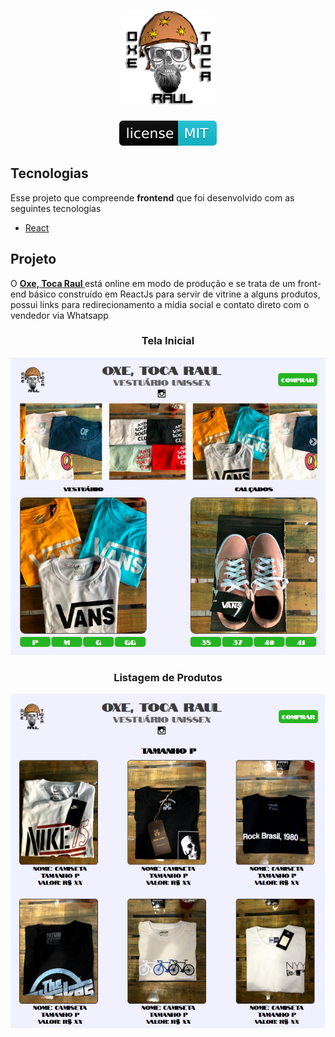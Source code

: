 <div align="center">
    <h1>
    <a target="_blank" href="http://oxe-toca-raul.herokuapp.com/" rel="noopener noreferrer">
    <img src="/gitImages/logo.png" style="max-width:100%;" alt="logo">
    </a>
    </h1>
    <a href="/LICENSE">
        <img src="/gitImages/mit.svg" alt="LICENSE_MIT">
    </a>
</div>

<h2>Tecnologias</h2>
<p>Esse projeto que compreende <strong>frontend</strong> que foi desenvolvido com as seguintes tecnologias</p>

<ul>
    <li>
        <a target="_blank" href="https://pt-br.reactjs.org/" rel="noopener noreferrer">React</a>
    </li>
</ul>

<h2>Projeto</h2>
<p>O <strong><a target="_blank" href="http://oxe-toca-raul.herokuapp.com/" rel="noopener noreferrer">Oxe, Toca Raul </a></strong> está online em modo de produção e se trata de um front-end básico construído em ReactJs para servir de vitrine a alguns produtos, possui links para redirecionamento a mídia social e contato direto com o vendedor via Whatsapp</p>

<div align="center">
    <h3>Tela Inicial</h3>
    <img src="/gitImages/home.png" style="max-width:100%;" alt="Home">
    <h3>Listagem de Produtos</h3>
    <img src="/gitImages/listProduct.png" style="max-width:100%;" alt="Products">
</div>
